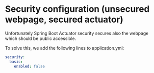 # Security configuration (unsecured webpage, secured actuator)

Unfortunately Spring Boot Actuator security secures also the webpage which should be public accessible.

To solve this, we add the following lines to application.yml:
```yml
security:
  basic:
    enabled: false
```
